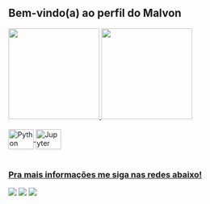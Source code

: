 ## Bem-vindo(a) ao perfil do Malvon

 <div>
  <a href="https://github.com/Malvon">
  <img height="180em" src="https://github-readme-stats.vercel.app/api?username=Malvon&show_icons=true&theme=dark&include_all_commits=true&count_private=true"/>
  <img height="180em" src="https://github-readme-stats.vercel.app/api/top-langs/?username=Malvon&layout=compact&langs_count=6&theme=dark"/>
</div>
<div style="display: inline_block"><br>
  <img align="center" alt="Python" height="40" width="50" 
src="https://cdn.jsdelivr.net/gh/devicons/devicon/icons/python/python-original.svg">
  <img align="center" alt="Jupyter" height="40" width="50" 
src="https://cdn.jsdelivr.net/gh/devicons/devicon/icons/jupyter/jupyter-original.svg">

 
</div>
 
 <br>
 
  ### Pra mais informações me siga nas redes abaixo!
 
<div> 
  
  <a href="https://instagram.com/malvon_s" target="_blank"><img src="https://img.shields.io/badge/-Instagram-%23E4405F?style=for-the-badge&logo=instagram&logoColor=white" target="_blank"></a>
  <a href = "mailto:mauro21vieira@gmail.com"><img src="https://img.shields.io/badge/-Gmail-%23333?style=for-the-badge&logo=gmail&logoColor=white" target="_blank"></a>
  <a href="linkedin.com/in/mauro21vieira" target="_blank"><img src="https://img.shields.io/badge/-LinkedIn-%230077B5?style=for-the-badge&logo=linkedin&logoColor=white" target="_blank"></a> 
  
</div>
